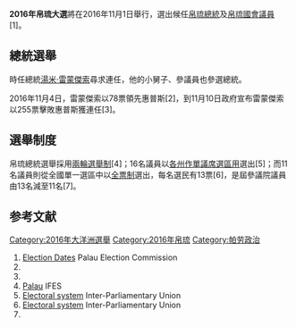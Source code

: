 **2016年帛琉大選**將在2016年11月1日舉行，選出候任[帛琉總統](../Page/帛琉總統.md "wikilink")及[帛琉國會議員](https://zh.wikipedia.org/wiki/帛琉國會 "wikilink")\[1\]。

## 總統選舉

時任總統[湯米·雷蒙傑索](../Page/湯米·雷蒙傑索.md "wikilink")尋求連任，他的小舅子、參議員也參選總統。

2016年11月4日，雷蒙傑索以78票領先惠普斯\[2\]，到11月10日政府宣布雷蒙傑索以255票擊敗惠普斯獲連任\[3\]。

## 選舉制度

帛琉總統選舉採用[兩輪選舉制](https://zh.wikipedia.org/wiki/兩輪選舉制 "wikilink")\[4\]；16名議員以[各州作單議席選區用](../Page/帛琉行政區劃.md "wikilink")選出\[5\]；而11名議員則從全國單一選區中以[全票制](../Page/全票制.md "wikilink")選出，每名選民有13票\[6\]，是屆參議院議員由13名減至11名\[7\]。

## 参考文献

[Category:2016年大洋洲選舉](https://zh.wikipedia.org/wiki/Category:2016年大洋洲選舉 "wikilink") [Category:2016年帛琉](https://zh.wikipedia.org/wiki/Category:2016年帛琉 "wikilink") [Category:帕劳政治](https://zh.wikipedia.org/wiki/Category:帕劳政治 "wikilink")

1.  [Election Dates](https://palauelection.org/election-dates/) Palau Election Commission
2.
3.
4.  [Palau](http://www.electionguide.org/elections/id/2250/) IFES
5.  [Electoral system](http://www.ipu.org/parline-e/reports/2243_B.htm) Inter-Parliamentary Union
6.  [Electoral system](http://www.ipu.org/parline-e/reports/2244_B.htm) Inter-Parliamentary Union
7.